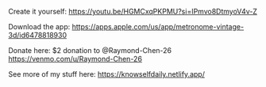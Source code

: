Create it yourself: https://youtu.be/HGMCxqPKPMU?si=IPmvo8DtmyoV4v-Z

Download the app: https://apps.apple.com/us/app/metronome-vintage-3d/id6478818930

Donate here: $2 donation to @Raymond-Chen-26 https://venmo.com/u/Raymond-Chen-26

See more of my stuff here: https://knowselfdaily.netlify.app/
